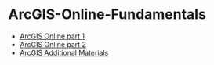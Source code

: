 # ArcGIS-Online-Fundamentals

- [ArcGIS Online part 1](https://docs.google.com/document/d/1FlBfnWDCoYImtk942cM6uOLTdNod4_W2PIUfpWK9BIU/edit#)
- [ArcGIS Online part 2 ](https://docs.google.com/document/d/1YwTWEFJEg3tGEoPVauweRQ7k3mOj-y1yKSaeAkepAeI/edit#)
- [ArcGIS Additional Materials](https://drive.google.com/drive/folders/0B-813oF9w22MQjFPWlpMQzBaRFE)
